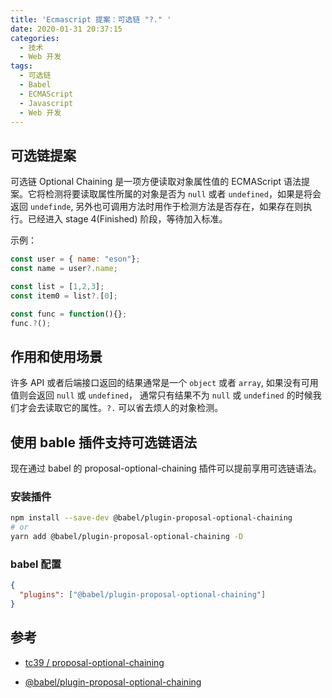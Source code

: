 ```yaml
---
title: 'Ecmascript 提案：可选链 "?." '
date: 2020-01-31 20:37:15
categories:
  - 技术
  - Web 开发
tags:
  - 可选链
  - Babel
  - ECMAScript
  - Javascript
  - Web 开发
---
```


## 可选链提案

可选链 Optional Chaining 是一项方便读取对象属性值的 ECMAScript 语法提案。它将检测将要读取属性所属的对象是否为 `null` 或者 `undefined`，如果是将会返回 `undefinde`, 另外也可调用方法时用作于检测方法是否存在，如果存在则执行。已经进入 stage 4(Finished) 阶段，等待加入标准。

<!-- more -->

示例：

```javascript
const user = { name: "eson"};
const name = user?.name;

const list = [1,2,3];
const item0 = list?.[0];

const func = function(){};
func.?();
```

## 作用和使用场景

许多 API 或者后端接口返回的结果通常是一个 `object` 或者 `array`, 如果没有可用值则会返回 `null` 或 `undefined`， 通常只有结果不为 `null` 或 `undefined` 的时候我们才会去读取它的属性。`?.` 可以省去烦人的对象检测。

## 使用 bable 插件支持可选链语法

现在通过 babel 的 proposal-optional-chaining 插件可以提前享用可选链语法。

### 安装插件

```bash
npm install --save-dev @babel/plugin-proposal-optional-chaining
# or
yarn add @babel/plugin-proposal-optional-chaining -D
```

### babel 配置

```json
{
  "plugins": ["@babel/plugin-proposal-optional-chaining"]
}
```

## 参考

- [tc39 / proposal-optional-chaining](https://github.com/tc39/proposal-optional-chaining)

- [@babel/plugin-proposal-optional-chaining](https://babeljs.io/docs/en/babel-plugin-proposal-optional-chaining)
